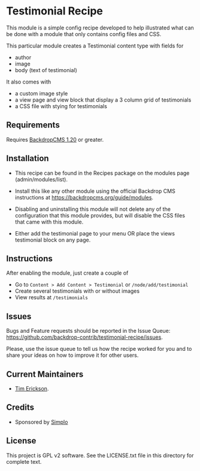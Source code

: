 Testimonial Recipe
======================

This module is a simple config recipe developed to help illustrated what can
be done with a module that only contains config files and CSS. 

This particular module creates a Testimonial content type with fields for 
- author
- image
- body (text of testimonial)

It also comes with
- a custom image style
- a view page and view block that display a 3 column grid of testimonials
- a CSS file with stying for testimonials


Requirements
------------

Requires [BackdropCMS 1.20](https://github.com/backdrop/backdrop/releases/tag/1.20.0) or greater.

Installation
------------

- This recipe can be found in the Recipes package on the modules 
  page (admin/modules/list).

- Install this like any other module using the official Backdrop CMS 
  instructions at https://backdropcms.org/guide/modules.

- Disabling and uninstalling this module will not delete any of the 
  configuration that this module provides, but will disable the CSS
  files that came with this module. 

- Either add the testimonial page to your menu OR place the views 
  testimonial block on any page. 

Instructions
------------

After enabling the module, just create a couple of 

- Go to `Content > Add Content > Testimonial` or `/node/add/testimonial`
- Create several testimonials with or without images
- View results at `/testimonials`

Issues
------

Bugs and Feature requests should be reported in the Issue Queue:
https://github.com/backdrop-contrib/testimonial-recipe/issues.

Please, use the issue queue to tell us how the recipe worked for you and
to share your ideas on how to improve it for other users. 

Current Maintainers
-------------------

- [Tim Erickson](https://github.com/stpaultim).

Credits
-------

- Sponsored by [Simplo](https://www.simplo.site)

License
-------

This project is GPL v2 software. 
See the LICENSE.txt file in this directory for complete text.
